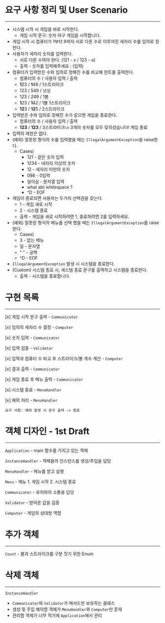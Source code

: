 # 요구 사항 정리 및 User Scenario

---
* 시스템 시작 시 게임을 바로 시작한다.
  * 게임 시작 문구: 숫자 야구 게임을 시작합니다.
* 게임 시작 시 컴퓨터가 1부터 9까지 서로 다른 수로 이루어진 세자리 수를 임의로 정한다.
* 사용자가 세자리 숫자를 입력한다.
  * 서로 다른 수여야 한다. (121 - x / 123 - o)
  * 출력 - 숫자를 입력해주세요 : (입력)
* 컴퓨터가 입력받은 수와 임의로 정해진 수를 비교해 힌트를 출력한다.
  * 컴퓨터의 수 / 사용자 입력 / 출력
  * **1**23 / **1**49 / 1스트라이크
  * 123 / 549 / 낫싱
  * 1*2*3 / *2*49 / 1볼
  * **1***2*3 / **1**4*2* / 1볼 1스트라이크
  * **12**3 / **12**5 / 2스트라이크
* 입력받은 수와 임의로 정해진 수가 같으면 게임을 종료한다.
  * 컴퓨터의 수 / 사용자 입력 / 출력
  * **123** / **123** / 3스트라이크`\n` 3개의 숫자를 모두 맞히셨습니다! 게임 종료
* 입력의 제한은 없다.
* (예외) 잘못된 형식의 수를 입력했을 때는 `IllegalArgumentException`을 raise한다.
  * Cases)
    * 121 - 같은 숫자 입력
    * 1234 - 네자리 이상의 숫자
    * 12 - 세자리 미만의 숫자
    * 098 - 0입력
    * 일이삼 - 문자열 입력
    * what abt whitespace ?
    * ^D - EOF
* 게임이 종료되면 사용자는 두가지 선택권을 갖는다.
  * 1 - 게임 새로 시작
  * 2 - 시스템 종료
  * 출력 - 게임을 새로 시작하려면 1, 종료하려면 2를 입력하세요.
* (예외) 잘못된 형식의 메뉴를 선택 했을 때는 `IllegalArgumentException`를 raise한다.
  * Cases)
  * 3 - 없는 메뉴
  * 일 - 문자열
  * " " - 공백
  * ^D - EOF
* `IllegalArgumentException` 발생 시 시스템을 종료한다.
* (Custom) 시스템 종료 시, 세스템 종료 문구를 출력하고 시스템을 종료한다.
  * 출력 - 시스템을 종료합니다.

# 구현 목록

---
[x] 게임 시작 문구 출력 - `Communicator`

[x] 임의의 세자리 수 결정 - `Computer`

[x] 숫자 입력 - `Communicator`

[x] 입력 검증 - `Validator`

[x] 입력과 컴퓨터 수 비교 후 스트라이크/볼 개수 계산 - `Computer`

[x] 결과 출력 - `Communicator`

[x] 게임 종료 후 메뉴 출력 - `Communicator`

[x] 시스템 종료 - `MenuHandler`

[x] 예외 처리 - `MenuHandler`

    요구 사항: 예외 발생 시 문구 출력 -> 종료   

# 객체 디자인 - 1st Draft

---
`Application` - main 함수를 가지고 있는 객체

`InstanceHandler` - 객체들의 인스턴스를 생성/주입을 담당

`MenuHandler` - 메뉴를 받고 실행

`Menu` - 메뉴 1. 게임 시작 2. 시스템 종료

`Communicator` - 유저와의 소통을 담당

`Validator` - 받아온 값을 검증

`Computer` - 게임의 상대방 역할

# 추가 객체

---
`Count` - 볼과 스트라이크를 구분 짓기 위한 Enum

# 삭제 객체

---
`InstanceHandler`
* `Communicator`와 `Validator`가 메서드만 보유하는 클래스
* 생성 및 주입 해야할 객체가 `MenuHandler`와 `Computer`만 존재
* 관리할 객체가 너무 적기에 `Application`에서 관리
